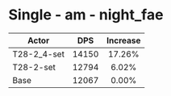 # Single - am - night_fae
| Actor | DPS | Increase |
|---|:---:|:---:|
|T28-2_4-set|14150|17.26%|
|T28-2-set|12794|6.02%|
|Base|12067|0.00%|
